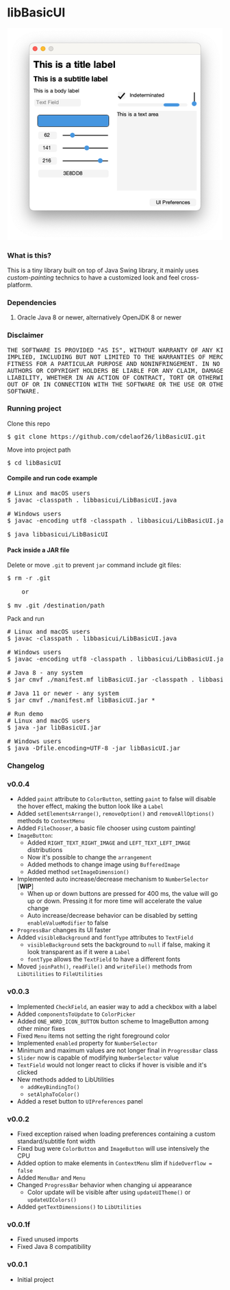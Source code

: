 # libBasicUI

![Demo](https://github.com/cdelaof26/libBasicUI/blob/main/images/Concept.png?raw=true)

### What is this?

This is a tiny library built on top of Java Swing library, it mainly uses _custom-painting_
technics to have a customized look and feel cross-platform. 

### Dependencies 

1. Oracle Java 8 or newer, alternatively OpenJDK 8 or newer

### Disclaimer

<pre>
THE SOFTWARE IS PROVIDED "AS IS", WITHOUT WARRANTY OF ANY KIND, EXPRESS OR
IMPLIED, INCLUDING BUT NOT LIMITED TO THE WARRANTIES OF MERCHANTABILITY,
FITNESS FOR A PARTICULAR PURPOSE AND NONINFRINGEMENT. IN NO EVENT SHALL THE
AUTHORS OR COPYRIGHT HOLDERS BE LIABLE FOR ANY CLAIM, DAMAGES OR OTHER
LIABILITY, WHETHER IN AN ACTION OF CONTRACT, TORT OR OTHERWISE, ARISING FROM,
OUT OF OR IN CONNECTION WITH THE SOFTWARE OR THE USE OR OTHER DEALINGS IN THE
SOFTWARE.
</pre>

### Running project

Clone this repo

<pre>
$ git clone https://github.com/cdelaof26/libBasicUI.git
</pre>

Move into project path

<pre>
$ cd libBasicUI
</pre>

#### Compile and run code example

<pre>
# Linux and macOS users
$ javac -classpath . libbasicui/LibBasicUI.java

# Windows users
$ javac -encoding utf8 -classpath . libbasicui/LibBasicUI.java

$ java libbasicui/LibBasicUI
</pre>

#### Pack inside a JAR file

Delete or move `.git` to prevent `jar` command include git files:

<pre>
$ rm -r .git

    or

$ mv .git /destination/path
</pre>

Pack and run
<pre>
# Linux and macOS users
$ javac -classpath . libbasicui/LibBasicUI.java

# Windows users
$ javac -encoding utf8 -classpath . libbasicui/LibBasicUI.java

# Java 8 - any system
$ jar cmvf ./manifest.mf libBasicUI.jar -classpath . libbasicui/LibBasicUI

# Java 11 or newer - any system
$ jar cmvf ./manifest.mf libBasicUI.jar *

# Run demo
# Linux and macOS users
$ java -jar libBasicUI.jar

# Windows users
$ java -Dfile.encoding=UTF-8 -jar libBasicUI.jar
</pre>


### Changelog

### v0.0.4
- Added `paint` attribute to `ColorButton`, setting `paint` to false will disable 
  the hover effect, making the button look like a `Label`
- Added `setElementsArrange()`, `removeOption()` and `removeAllOptions()` methods to 
  `ContextMenu`
- Added `FileChooser`, a basic file chooser using custom painting!
- `ImageButton`:
  - Added `RIGHT_TEXT_RIGHT_IMAGE` and `LEFT_TEXT_LEFT_IMAGE` distributions 
  - Now it's possible to change the `arrangement`
  - Added methods to change image using `BufferedImage`
  - Added method `setImageDimension()`
- Implemented auto increase/decrease mechanism to `NumberSelector` [**WIP**]
  - When up or down buttons are pressed for 400 ms, the value will go up or down.
    Pressing it for more time will accelerate the value change
  - Auto increase/decrease behavior can be disabled by setting `enableValueModifier` 
    to false
- `ProgressBar` changes its UI faster
- Added `visibleBackground` and `fontType` attributes to `TextField`
  - `visibleBackground` sets the background to `null` if false, making
    it look transparent as if it were a `Label`
  - `fontType` allows the `TextField` to have a different fonts
- Moved `joinPath()`, `readFile()` and `writeFile()` methods from `LibUtilities` to 
  `FileUtilities`

### v0.0.3
- Implemented `CheckField`, an easier way to add a checkbox with a label
- Added `componentsToUpdate` to `ColorPicker`
- Added `ONE_WORD_ICON_BUTTON` button scheme to ImageButton among other minor fixes
- Fixed `Menu` items not setting the right foreground color
- Implemented `enabled` property for `NumberSelector`
- Minimum and maximum values are not longer final in `ProgressBar` class
- `Slider` now is capable of modifying `NumberSelector` value
- `TextField` would not longer react to clicks if hover is visible and it's clicked
- New methods added to LibUtilities 
  - `addKeyBindingTo()`
  - `setAlphaToColor()`
- Added a reset button to `UIPreferences` panel

### v0.0.2
- Fixed exception raised when loading preferences containing a custom 
  standard/subtitle font width
- Fixed bug were `ColorButton` and `ImageButton` will use intensively the CPU
- Added option to make elements in `ContextMenu` slim if `hideOverflow = false`
- Added `MenuBar` and `Menu` 
- Changed `ProgressBar` behavior when changing ui appearance
  - Color update will be visible after using `updateUITheme()` or `updateUIColors()`
- Added `getTextDimensions()` to `LibUtilities`

### v0.0.1f
- Fixed unused imports
- Fixed Java 8 compatibility

### v0.0.1
- Initial project
